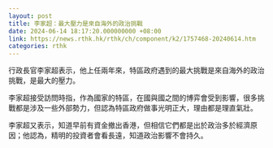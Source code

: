 ```yaml
---
layout: post
title: 李家超：最大壓力是來自海外的政治挑戰
date: 2024-06-14 18:17:20.000000000 +08:00
link: https://news.rthk.hk/rthk/ch/component/k2/1757468-20240614.htm
categories: rthk
---
```


行政長官李家超表示，他上任兩年來，特區政府遇到的最大挑戰是來自海外的政治挑戰，是最大的壓力。

李家超接受訪問時指，作為國家的特區，在國與國之間的博弈會受到影響，很多挑戰都是涉及一些外部勢力，但認為特區政府做事光明正大，理由都是理直氣壯。

李家超又表示，知道早前有資金撤出香港，但相信它們都是出於政治多於經濟原因；他認為，精明的投資者會看長遠，知道政治影響不會持久。
